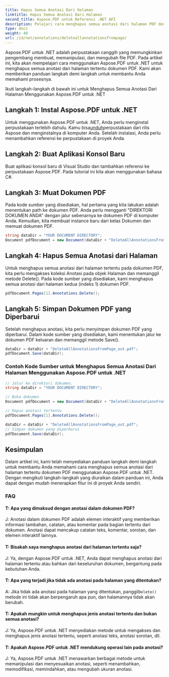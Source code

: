 ```yaml
---
title: Hapus Semua Anotasi Dari Halaman
linktitle: Hapus Semua Anotasi Dari Halaman
second_title: Aspose.PDF untuk Referensi .NET API
description: Pelajari cara menghapus semua anotasi dari halaman PDF dengan Aspose.PDF untuk .NET menggunakan panduan langkah demi langkah ini.
type: docs
weight: 40
url: /id/net/annotations/deleteallannotationsfrompage/
---
```

Aspose.PDF untuk .NET adalah perpustakaan canggih yang memungkinkan pengembang membuat, memanipulasi, dan mengubah file PDF. Pada artikel ini, kita akan mempelajari cara menggunakan Aspose.PDF untuk .NET untuk menghapus semua anotasi dari halaman tertentu dokumen PDF. Kami akan memberikan panduan langkah demi langkah untuk membantu Anda memahami prosesnya.

Ikuti langkah-langkah di bawah ini untuk Menghapus Semua Anotasi Dari Halaman Menggunakan Aspose.PDF untuk .NET

## Langkah 1: Instal Aspose.PDF untuk .NET

 Untuk menggunakan Aspose.PDF untuk .NET, Anda perlu menginstal perpustakaan terlebih dahulu. Kamu bisa[unduh](https://releases.aspose.com/pdf/net/)perpustakaan dari rilis Aspose dan menginstalnya di komputer Anda. Setelah instalasi, Anda perlu menambahkan referensi ke perpustakaan di proyek Anda.

## Langkah 2: Buat Aplikasi Konsol Baru

Buat aplikasi konsol baru di Visual Studio dan tambahkan referensi ke perpustakaan Aspose.PDF. Pada tutorial ini kita akan menggunakan bahasa C#.

## Langkah 3: Muat Dokumen PDF

Pada kode sumber yang disediakan, hal pertama yang kita lakukan adalah menentukan path ke dokumen PDF. Anda perlu mengganti "DIREKTORI DOKUMEN ANDA" dengan jalur sebenarnya ke dokumen PDF di komputer Anda. Kemudian, kita membuat instance baru dari kelas Dokumen dan memuat dokumen PDF.

```csharp
string dataDir = "YOUR DOCUMENT DIRECTORY";
Document pdfDocument = new Document(dataDir + "DeleteAllAnnotationsFromPage.pdf");
```

## Langkah 4: Hapus Semua Anotasi dari Halaman

Untuk menghapus semua anotasi dari halaman tertentu pada dokumen PDF, kita perlu mengakses koleksi Anotasi pada objek Halaman dan memanggil metode Delete(). Pada kode sumber yang disediakan, kami menghapus semua anotasi dari halaman kedua (indeks 1) dokumen PDF.

```csharp
pdfDocument.Pages[1].Annotations.Delete();
```

## Langkah 5: Simpan Dokumen PDF yang Diperbarui

Setelah menghapus anotasi, kita perlu menyimpan dokumen PDF yang diperbarui. Dalam kode sumber yang disediakan, kami menentukan jalur ke dokumen PDF keluaran dan memanggil metode Save().

```csharp
dataDir = dataDir + "DeleteAllAnnotationsFromPage_out.pdf";
pdfDocument.Save(dataDir);
```

### Contoh Kode Sumber untuk Menghapus Semua Anotasi Dari Halaman Menggunakan Aspose.PDF untuk .NET

```csharp
// Jalur ke direktori dokumen.
string dataDir = "YOUR DOCUMENT DIRECTORY";

// Buka dokumen
Document pdfDocument = new Document(dataDir + "DeleteAllAnnotationsFromPage.pdf");

// Hapus anotasi tertentu
pdfDocument.Pages[1].Annotations.Delete();

dataDir = dataDir + "DeleteAllAnnotationsFromPage_out.pdf";
// Simpan dokumen yang diperbarui
pdfDocument.Save(dataDir);
``` 

## Kesimpulan

Dalam artikel ini, kami telah menyediakan panduan langkah demi langkah untuk membantu Anda memahami cara menghapus semua anotasi dari halaman tertentu dokumen PDF menggunakan Aspose.PDF untuk .NET. Dengan mengikuti langkah-langkah yang diuraikan dalam panduan ini, Anda dapat dengan mudah menerapkan fitur ini di proyek Anda sendiri.

### FAQ

#### T: Apa yang dimaksud dengan anotasi dalam dokumen PDF?

J: Anotasi dalam dokumen PDF adalah elemen interaktif yang memberikan informasi tambahan, catatan, atau komentar pada bagian tertentu dari dokumen. Anotasi dapat mencakup catatan teks, komentar, sorotan, dan elemen interaktif lainnya.

#### T: Bisakah saya menghapus anotasi dari halaman tertentu saja?

J: Ya, dengan Aspose.PDF untuk .NET, Anda dapat menghapus anotasi dari halaman tertentu atau bahkan dari keseluruhan dokumen, bergantung pada kebutuhan Anda.

#### T: Apa yang terjadi jika tidak ada anotasi pada halaman yang ditentukan?

 A: Jika tidak ada anotasi pada halaman yang ditentukan, panggil`Delete()` metode ini tidak akan berpengaruh apa pun, dan halamannya tidak akan berubah.

#### T: Apakah mungkin untuk menghapus jenis anotasi tertentu dan bukan semua anotasi?

J: Ya, Aspose.PDF untuk .NET menyediakan metode untuk mengakses dan menghapus jenis anotasi tertentu, seperti anotasi teks, anotasi sorotan, dll.

#### T: Apakah Aspose.PDF untuk .NET mendukung operasi lain pada anotasi?

J: Ya, Aspose.PDF untuk .NET menawarkan berbagai metode untuk memanipulasi dan menyesuaikan anotasi, seperti menambahkan, memodifikasi, memindahkan, atau mengubah ukuran anotasi.